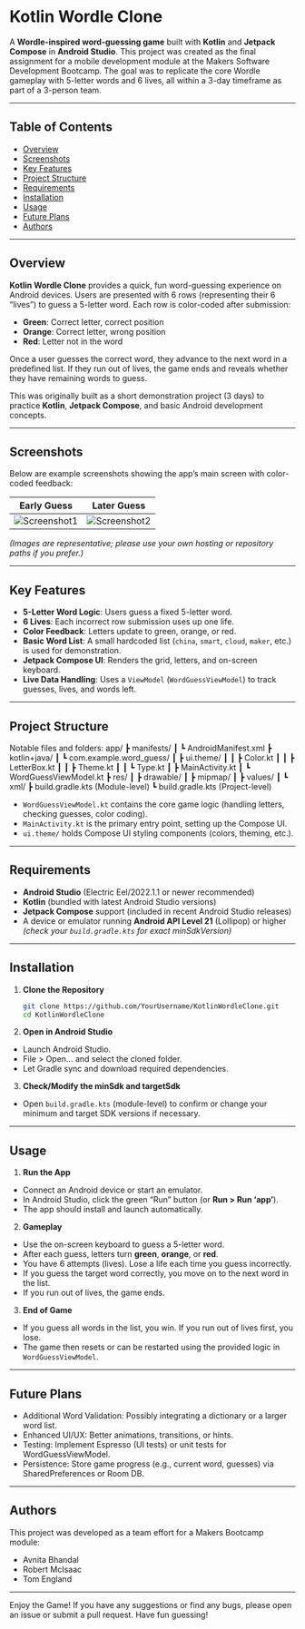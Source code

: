 # Kotlin Wordle Clone

A **Wordle-inspired word-guessing game** built with **Kotlin** and **Jetpack Compose** in **Android Studio**. This project was created as the final assignment for a mobile development module at the Makers Software Development Bootcamp. The goal was to replicate the core Wordle gameplay with 5-letter words and 6 lives, all within a 3-day timeframe as part of a 3-person team.

---

## Table of Contents
- [Overview](#overview)
- [Screenshots](#screenshots)
- [Key Features](#key-features)
- [Project Structure](#project-structure)
- [Requirements](#requirements)
- [Installation](#installation)
- [Usage](#usage)
- [Future Plans](#future-plans)
- [Authors](#authors)

---

## Overview
**Kotlin Wordle Clone** provides a quick, fun word-guessing experience on Android devices. Users are presented with 6 rows (representing their 6 “lives”) to guess a 5-letter word. Each row is color-coded after submission:
- **Green**: Correct letter, correct position  
- **Orange**: Correct letter, wrong position  
- **Red**: Letter not in the word  

Once a user guesses the correct word, they advance to the next word in a predefined list. If they run out of lives, the game ends and reveals whether they have remaining words to guess.

This was originally built as a short demonstration project (3 days) to practice **Kotlin**, **Jetpack Compose**, and basic Android development concepts.

---

## Screenshots
Below are example screenshots showing the app’s main screen with color-coded feedback:

| Early Guess | Later Guess |
| --- | --- |
| ![Screenshot1](https://i.ibb.co/R2kvYnN/crowd-cheat.png) | ![Screenshot2](https://i.ibb.co/99wX0YM/crowd-cheat-china.png) |

*(Images are representative; please use your own hosting or repository paths if you prefer.)*

---

## Key Features
- **5-Letter Word Logic**: Users guess a fixed 5-letter word.
- **6 Lives**: Each incorrect row submission uses up one life.
- **Color Feedback**: Letters update to green, orange, or red.
- **Basic Word List**: A small hardcoded list (`china`, `smart`, `cloud`, `maker`, etc.) is used for demonstration.
- **Jetpack Compose UI**: Renders the grid, letters, and on-screen keyboard.
- **Live Data Handling**: Uses a `ViewModel` (`WordGuessViewModel`) to track guesses, lives, and words left.

---

## Project Structure
Notable files and folders:
app/ ┣ manifests/ ┃ ┗ AndroidManifest.xml ┣ kotlin+java/ ┃ ┗ com.example.word_guess/ ┃ ┣ ui.theme/ ┃ ┃ ┣ Color.kt ┃ ┃ ┣ LetterBox.kt ┃ ┃ ┣ Theme.kt ┃ ┃ ┗ Type.kt ┃ ┣ MainActivity.kt ┃ ┗ WordGuessViewModel.kt ┣ res/ ┃ ┣ drawable/ ┃ ┣ mipmap/ ┃ ┣ values/ ┃ ┗ xml/ ┣ build.gradle.kts (Module-level) ┗ build.gradle.kts (Project-level)

- `WordGuessViewModel.kt` contains the core game logic (handling letters, checking guesses, color coding).
- `MainActivity.kt` is the primary entry point, setting up the Compose UI.
- `ui.theme/` holds Compose UI styling components (colors, theming, etc.).

---

## Requirements
- **Android Studio** (Electric Eel/2022.1.1 or newer recommended)
- **Kotlin** (bundled with latest Android Studio versions)
- **Jetpack Compose** support (included in recent Android Studio releases)
- A device or emulator running **Android API Level 21** (Lollipop) or higher *(check your `build.gradle.kts` for exact minSdkVersion)*

---

## Installation
1. **Clone the Repository**  
   ```bash
   git clone https://github.com/YourUsername/KotlinWordleClone.git
   cd KotlinWordleClone

2. **Open in Android Studio**
- Launch Android Studio.
- File > Open… and select the cloned folder.
- Let Gradle sync and download required dependencies.

3. **Check/Modify the minSdk and targetSdk**
- Open ```build.gradle.kts``` (module-level) to confirm or change your minimum and target SDK versions if necessary.

---

## Usage
1. **Run the App**
- Connect an Android device or start an emulator.
- In Android Studio, click the green “Run” button (or **Run > Run ‘app’**).
- The app should install and launch automatically.

2. **Gameplay**
- Use the on-screen keyboard to guess a 5-letter word.
- After each guess, letters turn **green**, **orange**, or **red**.
- You have 6 attempts (lives). Lose a life each time you guess incorrectly.
- If you guess the target word correctly, you move on to the next word in the list.
- If you run out of lives, the game ends.

3. **End of Game**
- If you guess all words in the list, you win. If you run out of lives first, you lose.
- The game then resets or can be restarted using the provided logic in ```WordGuessViewModel```.

---

## Future Plans
- Additional Word Validation: Possibly integrating a dictionary or a larger word list.
- Enhanced UI/UX: Better animations, transitions, or hints.
- Testing: Implement Espresso (UI tests) or unit tests for WordGuessViewModel.
- Persistence: Store game progress (e.g., current word, guesses) via SharedPreferences or Room DB.

---

## Authors
This project was developed as a team effort for a Makers Bootcamp module:

- Avnita Bhandal
- Robert McIsaac
- Tom England

---

Enjoy the Game! If you have any suggestions or find any bugs, please open an issue or submit a pull request. Have fun guessing!
